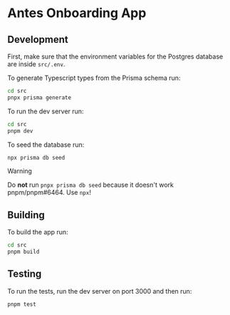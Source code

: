 # Antes Onboarding App

## Development

First, make sure that the environment variables for the Postgres database are inside `src/.env`.

To generate Typescript types from the Prisma schema run:

```sh
cd src
pnpx prisma generate
```

To run the dev server run:

```sh
cd src
pnpm dev
```

To seed the database run:

```sh
npx prisma db seed
```

> [!WARNING]
> Do **not** run `pnpx prisma db seed` because it doesn't work pnpm/pnpm#6464. Use `npx`!

## Building

To build the app run:

```sh
cd src
pnpm build
```

## Testing

To run the tests, run the dev server on port 3000 and then run:

```sh
pnpm test
```